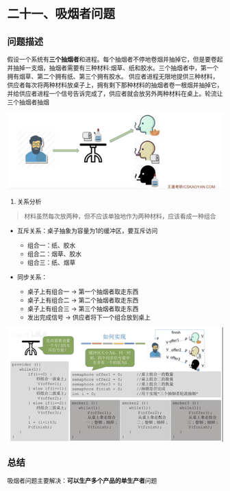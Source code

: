 # 二十一、吸烟者问题

## 问题描述

假设一个系统有**三个抽烟者**和进程。每个抽烟者不停地卷烟并抽掉它，但是要卷起并抽掉一支烟，抽烟者需要有三种材料:烟草、纸和胶水。三个抽烟者中，第一个拥有烟草、第二个拥有纸、第三个拥有胶水。 供应者进程无限地提供三种材料，供应者每次将两种材料放桌子上，拥有剩下那种材料的抽烟者卷一根烟并抽掉它，并给供应者进程一个信号告诉完成了，供应者就会放另外两种材料在桌上。轮流让三个抽烟者抽烟

![](%E4%BA%8C%E5%8D%81%E4%B8%80%E3%80%81%E5%90%B8%E7%83%9F%E8%80%85%E9%97%AE%E9%A2%98/%E6%88%AA%E5%B1%8F2021-04-06%2013.23.07.png)

1. 关系分析
> 材料虽然每次放两种，但不应该单独地作为两种材料，应该看成一种组合  
* 互斥关系：桌子抽象为容量为1的缓冲区，要互斥访问
	* 组合一：纸、胶水
	* 组合二：烟草、胶水
	* 组合三：纸、烟草

* 同步关系：
	* 桌子上有组合一 -> 第一个抽烟者取走东西
	* 桌子上有组合二 -> 第二个抽烟者取走东西
	* 桌子上有组合三 -> 第三个抽烟者取走东西
	* 发出完成信号 -> 供应者将下一个组合放到桌上

![](%E4%BA%8C%E5%8D%81%E4%B8%80%E3%80%81%E5%90%B8%E7%83%9F%E8%80%85%E9%97%AE%E9%A2%98/%E6%88%AA%E5%B1%8F2021-04-06%2013.43.29.png)


## 总结
吸烟者问题主要解决：**可以生产多个产品的单生产者**问题


